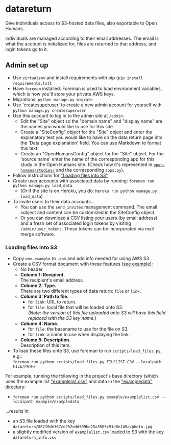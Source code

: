 # datareturn
Give individuals access to S3-hosted data files, also exportable to Open Humans.

Individuals are managed according to their email addresses. The email is what the account is initialized for, files are returned to that address, and login tokens go to it.

## Admin set up

* Use `virtualenv` and install requirements with pip
(`pip install requirements.txt`).
* Have `foreman` installed. Foreman is used to load environment variables,
which is how you'll store your private AWS keys.
* Migrations: `python manage.py migrate`
* Use 'createsuperuser' to create a new admin account for yourself with
`python manage.py createsuperuser`
* Use this account to log in to the admin site at `/admin`.
  * Edit the "Site" object so the "domain name" and "display name" are the
  names you would like to use for this site.
  * Create a "SiteConfig" object for the "Site" object and enter the
  explanatory text you would like to have on the data return page into the
  'Data page explanation' field. You can use Markdown to format this text.
  * Create an "OpenHumansConfig" object for the "Site" object. For the
  'source name' enter the name of the corresponding app for this study in the
  Open Humans site. (Check how it's represented in [`open-humans/studies/`](https://github.com/PersonalGenomesOrg/open-humans/tree/master/studies)
  and the corresponding `apps.py`).
* Follow instructions for ["Loading files into S3"](https://github.com/PersonalGenomesOrg/datareturn#loading-files-into-s3)
* Create user accounts with associated data by running: `foreman run python manage.py load_data`
  * (Or if the site is on Heroku, you do: `heroku run python manage.py load_data`)
* To invite users to their data accounts...
  * You can use the `send_invites` management command. The email subject and
  content can be customized in the SiteConfig object.
  * Or you can download a CSV listing your users (by email address) and a fresh
  set of associated login tokens by visiting `/admin/user_tokens`. These tokens
  can be incorporated via mail merge software.


### Loading files into S3

* Copy `env.example` to `.env` and add info needed for using AWS S3
* Create a CSV format document with these features [(see example)](https://github.com/PersonalGenomesOrg/datareturn/blob/master/example/examplelist.csv):
  * No header
  * **Column 1: Recipient.**<br>The recipient's email address.
  * **Column 2: Type.**<br>There are two different types of data return: `file` or `link`.
  * **Column 3: Path to file.**
    * for `link`: URL to return.
    * for `file`: local file that will be loaded onto S3.<br>
    _(Note: the version of this file uploaded onto S3 will have this
      field replaced with the S3 key name.)_
  * **Column 4: Name.**
    * for `file`: the basename to use for the file on S3.
    * for `link`: a name to use when displaying the link.
  * **Column 5: Description.**<br>Description of this item.
* To load these files onte S3, use foreman to run `scripts/load_files.py`, e.g.:<br>`foreman run python scripts/load_files.py FILELIST.CSV --localpath FILE/PATH/`

For example, running the following in the project's base directory (which uses the example list ["examplelist.csv"](https://github.com/PersonalGenomesOrg/datareturn/blob/master/example/examplelist.csv)
and data in the ["exampledata" directory](https://github.com/PersonalGenomesOrg/datareturn/tree/master/example/exampledata/):
* `foreman run python scripts/load_files.py example/examplelist.csv --localpath example/exampledata`

...results in:
*  an S3 file loaded with the key `datareturn/862f0de367ce252edd509bd25a3505c91d0e145a/photo.jpg`
* a slightly modified version of `examplelist.csv` loaded to S3 with the key ``datareturn_info.csv``

###
